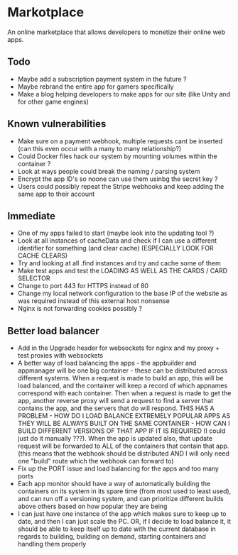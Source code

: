 # Markotplace

An online marketplace that allows developers to monetize their online web apps.

## Todo

-   Maybe add a subscription payment system in the future ?
-   Maybe rebrand the entire app for gamers specifically
-   Make a blog helping developers to make apps for our site (like Unity and for other game engines)

## Known vulnerabilities

-   Make sure on a payment webhook, multiple requests cant be inserted (can this even occur with a many to many relationship?)
-   Could Docker files hack our system by mounting volumes within the container ?
-   Look at ways people could break the naming / parsing system
-   Encrypt the app ID's so noone can use them usinbg the secret key ?
-   Users could possibly repeat the Stripe webhooks and keep adding the same app to their account

## Immediate

-   One of my apps failed to start (maybe look into the updating tool ?)
-   Look at all instances of cacheData and check if I can use a different identifier for something (and clear cache) (ESPECIALLY LOOK FOR CACHE CLEARS)
-   Try and looking at all .find instances and try and cache some of them
-   Make test apps and test the LOADING AS WELL AS THE CARDS / CARD SELECTOR
-   Change to port 443 for HTTPS instead of 80
-   Change my local network configuration to the base IP of the website as was required instead of this external host nonsense
-   Nginx is not forwarding cookies possibly ?

## Better load balancer

-   Add in the Upgrade header for websockets for nginx and my proxy + test proxies with websockets
-   A better way of load balancing the apps - the appbuilder and appmanager will be one big container - these can be distributed across different systems. When a request is made to build an app, this will be load balanced, and the container will keep a record of which appnames correspond with each container. Then when a request is made to get the app, another reverse proxy will send a request to find a server that contains the app, and the servers that do will respond. THIS HAS A PROBLEM - HOW DO I LOAD BALANCE EXTREMELY POPULAR APPS AS THEY WILL BE ALWAYS BUILT ON THE SAME CONTAINER - HOW CAN I BUILD DIFFERENT VERSIONS OF THAT APP IF IT IS REQUIRED (I could just do it manually ???). When the app is updated also, that update request will be forwarded to ALL of the containers that contain that app. (this means that the webhook should be distributed AND I will only need one "build" route which the webhook can forward to)
-   Fix up the PORT issue and load balancing for the apps and too many ports
-   Each app monitor should have a way of automatically building the containers on its system in its spare time (from most used to least used), and can run off a versioning system, and can prioritize different builds above others based on how popular they are being
-   I can just have one instance of the app which makes sure to keep up to date, and then I can just scale the PC. OR, if I decide to load balance it, it should be able to keep itself up to date with the current database in regards to building, building on demand, starting containers and handling them properly
